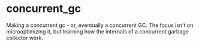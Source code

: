 # concurrent_gc
Making a concurrent gc - or, eventually a concurrent GC. The focus isn't on microoptimizing it, but learning how the internals of a concurrent garbage collector work.